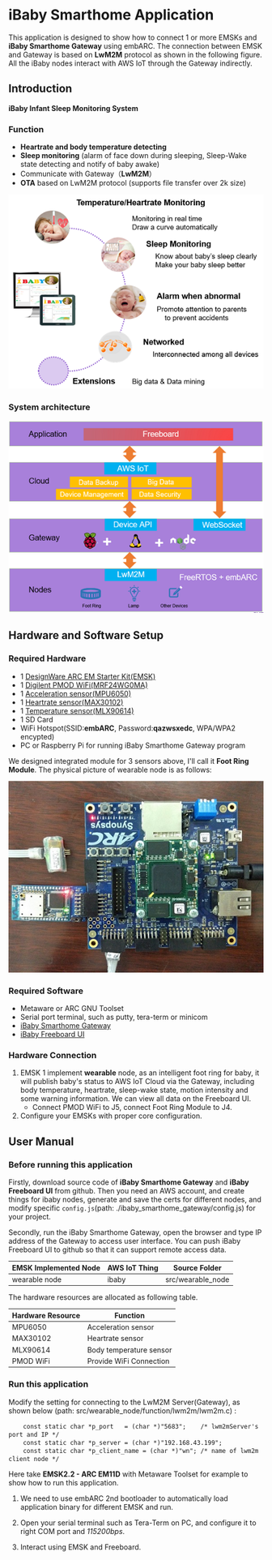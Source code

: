 # iBaby Smarthome Application
This application is designed to show how to connect 1 or more EMSKs and **iBaby Smarthome Gateway** using embARC. The connection between EMSK and Gateway is based on **LwM2M** protocol as shown in the following figure. All the iBaby nodes interact with AWS IoT through the Gateway indirectly.

## Introduction
**iBaby Infant Sleep Monitoring System**

### Function

- **Heartrate and body temperature detecting**
- **Sleep monitoring** (alarm of face down during sleeping, Sleep-Wake state detecting and notify of baby awake)
- Communicate with Gateway（**LwM2M**）
- **OTA** based on LwM2M protocol (supports file transfer over 2k size)

![ibaby_function][0]

### System architecture

![system_architecture][1]

## Hardware and Software Setup
### Required Hardware
- 1 [DesignWare ARC EM Starter Kit(EMSK)][30]
- 1 [Digilent PMOD WiFi(MRF24WG0MA)][31]
- 1 [Acceleration sensor(MPU6050)][32]
- 1 [Heartrate sensor(MAX30102)][33]
- 1 [Temperature sensor(MLX90614)][34]
- 1 SD Card
- WiFi Hotspot(SSID:**embARC**, Password:**qazwsxedc**, WPA/WPA2 encypted)
- PC or Raspberry Pi for running iBaby Smarthome Gateway program

We designed integrated module for 3 sensors above, I'll call it **Foot Ring Module**. The physical picture of wearable node is as follows:

![wearable_node][2]

### Required Software
- Metaware or ARC GNU Toolset
- Serial port terminal, such as putty, tera-term or minicom
- [iBaby Smarthome Gateway][35]
- [iBaby Freeboard UI][36]

### Hardware Connection
1. EMSK 1 implement **wearable** node, as an intelligent foot ring for baby, it will publish baby's status to AWS IoT Cloud via the Gateway, including body temperature, heartrate, sleep-wake state, motion intensity and some warning information. We can view all data on the Freeboard UI.
   - Connect PMOD WiFi to J5, connect Foot Ring Module to J4.
2. Configure your EMSKs with proper core configuration.

## User Manual
### Before running this application
Firstly, download source code of **iBaby Smarthome Gateway** and **iBaby Freeboard UI** from github. Then you need an AWS account, and create things for ibaby nodes, generate and save the certs for different nodes, and modify specific `config.js`(path: ./ibaby_smarthome_gateway/config.js) for your project.

Secondly, run the iBaby Smarthome Gateway, open the browser and type IP address of the Gateway to access user interface. You can push iBaby Freeboard UI to github so that it can support remote access data.

|  EMSK Implemented Node   |    AWS IoT Thing      |     Source Folder      |
| ------------------------ | --------------------- | ---------------------- |
|      wearable node       |        ibaby          |   src/wearable_node    |

The hardware resources are allocated as following table.

|  Hardware Resource  |            Function                                           |
| ------------------- | ------------------------------------------------------------- |
|  MPU6050            | Acceleration sensor                                           |
|  MAX30102           | Heartrate sensor                                              |
|  MLX90614           | Body temperature sensor                                       |
|  PMOD WiFi          | Provide WiFi Connection                                       |

### Run this application

Modify the setting for connecting to the LwM2M Server(Gateway), as shown below (path: src/wearable_node/function/lwm2m/lwm2m.c) :

		const static char *p_port   = (char *)"5683";    /* lwm2mServer's port and IP */
		const static char *p_server = (char *)"192.168.43.199";
		const static char *p_client_name = (char *)"wn"; /* name of lwm2m client node */

Here take **EMSK2.2 - ARC EM11D** with Metaware Toolset for example to show how to run this application.

1. We need to use embARC 2nd bootloader to automatically load application binary for different EMSK and run.

2. Open your serial terminal such as Tera-Term on PC, and configure it to right COM port and *115200bps*.

3. Interact using EMSK and Freeboard.

[0]: ./doc/screenshots/ibaby_function.PNG         "ibaby_function"
[1]: ./doc/screenshots/system_architecture.PNG    "system_architecture"
[2]: ./doc/screenshots/wearable_node.jpg          "wearable_node"

[30]: https://www.synopsys.com/dw/ipdir.php?ds=arc_em_starter_kit    "DesignWare ARC EM Starter Kit(EMSK)"
[31]: http://store.digilentinc.com/pmodwifi-wifi-interface-802-11g/    "Digilent PMOD WiFi(MRF24WG0MA)"
[32]: https://www.invensense.com/products/motion-tracking/6-axis/mpu-6050/    "Acceleration sensor(MPU6050)"
[33]: http://www.electronics-lab.com/max30102/    "Heartrate sensor(MAX30102)"
[34]: https://developer.mbed.org/components/MLX90614-I2C-Infrared-Thermometer/    "Temperature sensor(MLX90614)"
[35]: https://github.com/XiangcaiHuang/ibaby.git    "iBaby Smarthome Gateway"
[36]: https://github.com/XiangcaiHuang/ibaby.git    "iBaby Freeboard UI"

